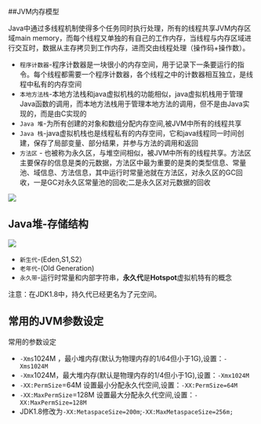 ##JVM内存模型

Java中通过多线程机制使得多个任务同时执行处理，所有的线程共享JVM内存区域main memory，而每个线程又单独的有自己的工作内存，当线程与内存区域进行交互时，数据从主存拷贝到工作内存，进而交由线程处理（操作码+操作数）。

- `程序计数器`-程序计数器是一块很小的内存空间，用于记录下一条要运行的指令。每个线程都需要一个程序计数器，各个线程之中的计数器相互独立，是线程中私有的内存空间
- `本地方法栈`-本地方法栈和java虚拟机栈的功能相似，java虚拟机栈用于管理Java函数的调用，而本地方法栈用于管理本地方法的调用，但不是由Java实现的，而是由C实现的
- `Java 堆`-为所有创建的对象和数组分配内存空间,被JVM中所有的线程共享
- `Java 栈`-java虚拟机栈也是线程私有的内存空间，它和java线程同一时间创建，保存了局部变量、部分结果，并参与方法的调用和返回
- `方法区` - 也被称为永久区，与堆空间相似，被JVM中所有的线程共享。方法区主要保存的信息是类的元数据，方法区中最为重要的是类的类型信息、常量池、域信息、方法信息，其中运行时常量池就在方法区，对永久区的GC回收，一是GC对永久区常量池的回收;二是永久区对元数据的回收

![](http://oi9kolnxs.bkt.clouddn.com/300854081661499.jpg)

## Java堆-存储结构

![](http://images.cnitblog.com/blog2015/471532/201504/082030101189523.png)

- `新生代`-(Eden,S1,S2）
- `老年代`-(Old Generation)
- `永久带`-运行时常量和内部字符串，**永久代**是**Hotspot**虚拟机特有的概念

注意：在JDK1.8中，持久代已经更名为了元空间。



## 常用的JVM参数设定

常用的参数设定

- `-Xms`1024M ，最小堆内存(默认为物理内存的1/64但小于1G),设置：`-Xms1024M`
- `-Xmx`1024M，最大堆内存(默认是物理内存的1/4但小于1G),设置：`-Xmx1024M`
- `-XX:PermSize`=64M  设置最小分配永久代空间,设置：``-XX:PermSize=64M``
- `-XX:MaxPermSize`=128M 设置最大分配永久代空间,设置：`-XX:MaxPermSize=128M`
- JDK1.8修改为``-XX:MetaspaceSize=200m``;``-XX:MaxMetaspaceSize=256m;``


